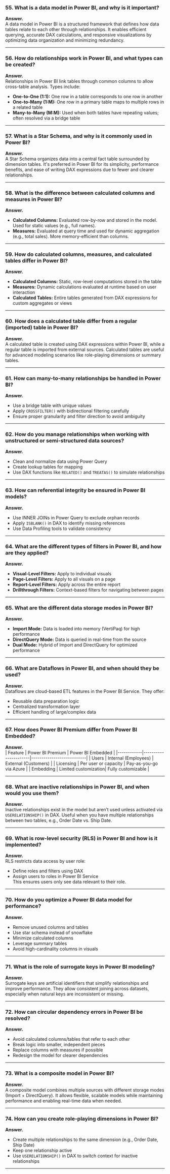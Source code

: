 ### 55. What is a data model in Power BI, and why is it important?  
**Answer.**  
A data model in Power BI is a structured framework that defines how data tables relate to each other through relationships. It enables efficient querying, accurate DAX calculations, and responsive visualizations by optimizing data organization and minimizing redundancy.

---

### 56. How do relationships work in Power BI, and what types can be created?  
**Answer.**  
Relationships in Power BI link tables through common columns to allow cross-table analysis. Types include:  
- **One-to-One (1:1):** One row in a table corresponds to one row in another  
- **One-to-Many (1:M):** One row in a primary table maps to multiple rows in a related table  
- **Many-to-Many (M:M):** Used when both tables have repeating values; often resolved via a bridge table  

---

### 57. What is a Star Schema, and why is it commonly used in Power BI?  
**Answer.**  
A Star Schema organizes data into a central fact table surrounded by dimension tables. It's preferred in Power BI for its simplicity, performance benefits, and ease of writing DAX expressions due to fewer and clearer relationships.

---

### 58. What is the difference between calculated columns and measures in Power BI?  
**Answer.**  
- **Calculated Columns:** Evaluated row-by-row and stored in the model. Used for static values (e.g., full names).  
- **Measures:** Evaluated at query time and used for dynamic aggregation (e.g., total sales). More memory-efficient than columns.  

---

### 59. How do calculated columns, measures, and calculated tables differ in Power BI?  
**Answer.**  
- **Calculated Columns:** Static, row-level computations stored in the table  
- **Measures:** Dynamic calculations evaluated at runtime based on user interaction  
- **Calculated Tables:** Entire tables generated from DAX expressions for custom aggregates or views  

---

### 60. How does a calculated table differ from a regular (imported) table in Power BI?  
**Answer.**  
A calculated table is created using DAX expressions within Power BI, while a regular table is imported from external sources. Calculated tables are useful for advanced modeling scenarios like role-playing dimensions or summary tables.

---

### 61. How can many-to-many relationships be handled in Power BI?  
**Answer.**  
- Use a bridge table with unique values  
- Apply `CROSSFILTER()` with bidirectional filtering carefully  
- Ensure proper granularity and filter direction to avoid ambiguity  

---

### 62. How do you manage relationships when working with unstructured or semi-structured data sources?  
**Answer.**  
- Clean and normalize data using Power Query  
- Create lookup tables for mapping  
- Use DAX functions like `RELATED()` and `TREATAS()` to simulate relationships  

---

### 63. How can referential integrity be ensured in Power BI models?  
**Answer.**  
- Use INNER JOINs in Power Query to exclude orphan records  
- Apply `ISBLANK()` in DAX to identify missing references  
- Use Data Profiling tools to validate consistency  

---

### 64. What are the different types of filters in Power BI, and how are they applied?  
**Answer.**  
- **Visual-Level Filters:** Apply to individual visuals  
- **Page-Level Filters:** Apply to all visuals on a page  
- **Report-Level Filters:** Apply across the entire report  
- **Drillthrough Filters:** Context-based filters for navigating between pages  

---

### 65. What are the different data storage modes in Power BI?  
**Answer.**  
- **Import Mode:** Data is loaded into memory (VertiPaq) for high performance  
- **DirectQuery Mode:** Data is queried in real-time from the source  
- **Dual Mode:** Hybrid of Import and DirectQuery for optimized performance  

---

### 66. What are Dataflows in Power BI, and when should they be used?  
**Answer.**  
Dataflows are cloud-based ETL features in the Power BI Service. They offer:  
- Reusable data preparation logic  
- Centralized transformation layer  
- Efficient handling of large/complex data  

---

### 67. How does Power BI Premium differ from Power BI Embedded?  
**Answer.**  
| Feature     | Power BI Premium     | Power BI Embedded        |
|------------|----------------------|---------------------------|
| Users      | Internal (Employees) | External (Customers)      |
| Licensing  | Per user or capacity | Pay-as-you-go via Azure   |
| Embedding  | Limited customization| Fully customizable        |

---

### 68. What are inactive relationships in Power BI, and when would you use them?  
**Answer.**  
Inactive relationships exist in the model but aren’t used unless activated via `USERELATIONSHIP()` in DAX. Useful when you have multiple relationships between two tables, e.g., Order Date vs. Ship Date.

---

### 69. What is row-level security (RLS) in Power BI and how is it implemented?  
**Answer.**  
RLS restricts data access by user role:  
- Define roles and filters using DAX  
- Assign users to roles in Power BI Service  
This ensures users only see data relevant to their role.

---

### 70. How do you optimize a Power BI data model for performance?  
**Answer.**  
- Remove unused columns and tables  
- Use star schema instead of snowflake  
- Minimize calculated columns  
- Leverage summary tables  
- Avoid high-cardinality columns in visuals  

---

### 71. What is the role of surrogate keys in Power BI modeling?  
**Answer.**  
Surrogate keys are artificial identifiers that simplify relationships and improve performance. They allow consistent joining across datasets, especially when natural keys are inconsistent or missing.

---

### 72. How can circular dependency errors in Power BI be resolved?  
**Answer.**  
- Avoid calculated columns/tables that refer to each other  
- Break logic into smaller, independent pieces  
- Replace columns with measures if possible  
- Redesign the model for clearer dependencies  

---

### 73. What is a composite model in Power BI?  
**Answer.**  
A composite model combines multiple sources with different storage modes (Import + DirectQuery). It allows flexible, scalable models while maintaining performance and enabling real-time data when needed.

---

### 74. How can you create role-playing dimensions in Power BI?  
**Answer.**  
- Create multiple relationships to the same dimension (e.g., Order Date, Ship Date)  
- Keep one relationship active  
- Use `USERELATIONSHIP()` in DAX to switch context for inactive relationships

---
